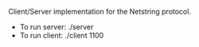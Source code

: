 Client/Server implementation for the Netstring protocol.

* To run server: ./server
* To run client: ./client 1100
